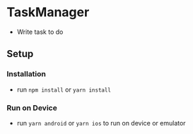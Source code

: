 # TaskManager

- Write task to do

## Setup

### Installation

- run `npm install` or `yarn install`

### Run on Device

- run `yarn android` or `yarn ios` to run on device or emulator
